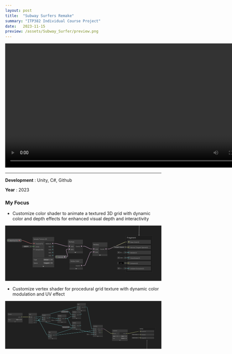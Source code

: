 ```yaml
---
layout: post
title:  "Subway Surfers Remake"
summary: "ITP382 Individual Course Project"
date:   2023-11-15
preview: /assets/Subway_Surfer/preview.png
---
```

<video controls width="800">
  <source src="/assets/Subway_Surfer/GamePlay.mp4" type="video/mp4">
  <source src="video.webm" type="video/webm">
  This browser does not support HTML video.
</video>

<hr>


**Development** : Unity, C#, Github

**Year** : 2023

### My Focus

* Customize color shader to animate a textured 3D grid with dynamic color and depth effects for enhanced visual depth and interactivity

![Picture 1](/assets/Subway_Surfer/ColorShader.png)

* Customize vertex shader for procedural grid texture with dynamic color modulation and UV effect

![Picture 2](/assets/Subway_Surfer/VertexShader.png)



